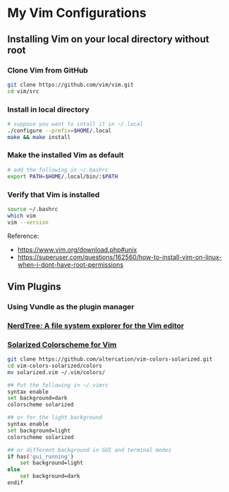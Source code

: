 # My Vim Configurations

## Installing Vim on your local directory without root

### Clone Vim from GitHub
```bash
git clone https://github.com/vim/vim.git
cd vim/src
```

### Install in local directory
```bash
# suppose you want to intall it in ~/.local
./configure --prefix=$HOME/.local
make && make install
```

### Make the installed Vim as default
```bash
# add the following in ~/.bashrc
export PATH=$HOME/.local/bin/:$PATH
```

### Verify that Vim is installed
```bash
source ~/.bashrc
which vim
vim --version
```

Reference:
- https://www.vim.org/download.php#unix
- https://superuser.com/questions/162560/how-to-install-vim-on-linux-when-i-dont-have-root-permissions

## Vim Plugins

### Using Vundle as the plugin manager

### [NerdTree: A file system explorer for the Vim editor](https://github.com/preservim/nerdtree)  

### [Solarized Colorscheme for Vim](https://github.com/altercation/vim-colors-solarized)
```bash
git clone https://github.com/altercation/vim-colors-solarized.git
cd vim-colors-solarized/colors
mv solarized.vim ~/.vim/colors/

## Put the following in ~/.vimrc
syntax enable
set background=dark
colorscheme solarized

## or for the light background
syntax enable
set background=light
colorscheme solarized

## or different background in GUI and terminal modes
if has('gui_running')
    set background=light
else
    set background=dark
endif
```


